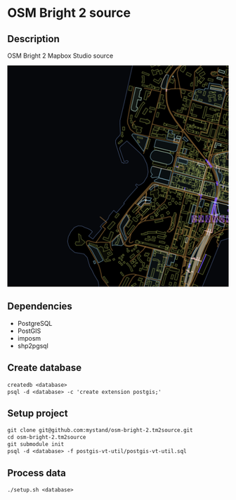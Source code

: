 # OSM Bright 2 source

## Description

OSM Bright 2 Mapbox Studio source

![thumb](/.thumb.png?raw=true "thumb")

## Dependencies

* PostgreSQL
* PostGIS
* imposm
* shp2pgsql

## Create database

```shell
createdb <database>
psql -d <database> -c 'create extension postgis;'
```

## Setup project

```shell
git clone git@github.com:mystand/osm-bright-2.tm2source.git
cd osm-bright-2.tm2source
git submodule init
psql -d <database> -f postgis-vt-util/postgis-vt-util.sql
```

## Process data

```shell
./setup.sh <database>
```
